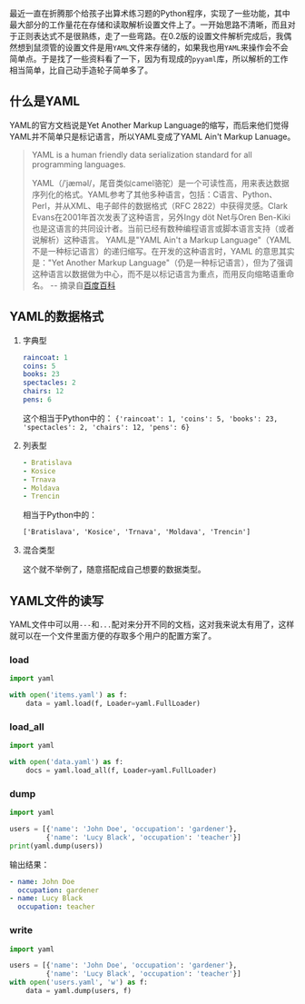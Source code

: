 最近一直在折腾那个给孩子出算术练习题的Python程序，实现了一些功能，其中最大部分的工作量花在存储和读取解析设置文件上了。一开始思路不清晰，而且对于正则表达式不是很熟练，走了一些弯路。在0.2版的设置文件解析完成后，我偶然想到鼠须管的设置文件是用`YAML`文件来存储的，如果我也用`YAML`来操作会不会简单点。于是找了一些资料看了一下，因为有现成的`pyyaml`库，所以解析的工作相当简单，比自己动手造轮子简单多了。

## 什么是YAML

YAML的官方文档说是Yet Another Markup Language的缩写，而后来他们觉得YAML并不简单只是标记语言，所以YAML变成了YAML Ain't Markup Lanuage。

>YAML is a human friendly data serialization standard for all programming languages.
>
>YAML（/ˈjæməl/，尾音类似camel骆驼）是一个可读性高，用来表达数据序列化的格式。YAML参考了其他多种语言，包括：C语言、Python、Perl，并从XML、电子邮件的数据格式（RFC 2822）中获得灵感。Clark Evans在2001年首次发表了这种语言，另外Ingy döt Net与Oren Ben-Kiki也是这语言的共同设计者。当前已经有数种编程语言或脚本语言支持（或者说解析）这种语言。
>YAML是"YAML Ain't a Markup Language"（YAML不是一种标记语言）的递归缩写。在开发的这种语言时，YAML 的意思其实是："Yet Another Markup Language"（仍是一种标记语言），但为了强调这种语言以数据做为中心，而不是以标记语言为重点，而用反向缩略语重命名。 -- 摘录自[百度百科](https://baike.baidu.com/item/YAML/1067697)

## YAML的数据格式

1. 字典型

   ```YAML
   raincoat: 1
   coins: 5
   books: 23
   spectacles: 2
   chairs: 12
   pens: 6
   ```
   这个相当于Python中的：
   ```{'raincoat': 1, 'coins': 5, 'books': 23, 'spectacles': 2, 'chairs': 12, 'pens': 6}```

2. 列表型

   ```YAML
   - Bratislava
   - Kosice
   - Trnava
   - Moldava
   - Trencin
   ```

   相当于Python中的：

   ```['Bratislava', 'Kosice', 'Trnava', 'Moldava', 'Trencin']```

3. 混合类型

   这个就不举例了，随意搭配成自己想要的数据类型。

## YAML文件的读写

YAML文件中可以用`---`和`...`配对来分开不同的文档，这对我来说太有用了，这样就可以在一个文件里面方便的存取多个用户的配置方案了。

### load

```Python
import yaml

with open('items.yaml') as f:
    data = yaml.load(f, Loader=yaml.FullLoader)
```

### load_all

```Python
import yaml

with open('data.yaml') as f:
    docs = yaml.load_all(f, Loader=yaml.FullLoader)
```

### dump

```Python
import yaml

users = [{'name': 'John Doe', 'occupation': 'gardener'},
         {'name': 'Lucy Black', 'occupation': 'teacher'}]
print(yaml.dump(users))
```

输出结果：

```YAML
- name: John Doe
  occupation: gardener
- name: Lucy Black
  occupation: teacher
```

### write

```Python
import yaml

users = [{'name': 'John Doe', 'occupation': 'gardener'},
         {'name': 'Lucy Black', 'occupation': 'teacher'}]
with open('users.yaml', 'w') as f:  
    data = yaml.dump(users, f)
```

